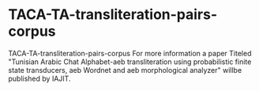 # TACA-TA-transliteration-pairs-corpus
TACA-TA-transliteration-pairs-corpus
For more information a paper Titeled "Tunisian Arabic Chat Alphabet-aeb transliteration using probabilistic finite state transducers, aeb Wordnet and aeb morphological analyzer" willbe published by IAJIT.
